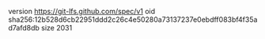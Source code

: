 version https://git-lfs.github.com/spec/v1
oid sha256:12b528d6cb22951ddd2c26c4e50280a73137237e0ebdff083bf4f35ad7afd8db
size 2031
